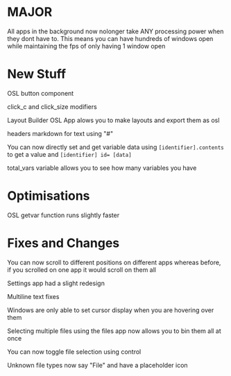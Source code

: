 # MAJOR

All apps in the background now nolonger take ANY processing power when they dont have to. This means you can have hundreds of windows open while maintaining the fps of only having 1 window open

# New Stuff

OSL button component

click_c and click_size modifiers

Layout Builder OSL App alows you to make layouts and export them as osl

headers markdown for text using "#"

You can now directly set and get variable data using `[identifier].contents` to get a value and `[identifier] id= [data]`

total_vars variable allows you to see how many variables you have

# Optimisations

OSL getvar function runs slightly faster

# Fixes and Changes

You can now scroll to different positions on different apps whereas before, if you scrolled on one app it would scroll on them all

Settings app had a slight redesign

Multiline text fixes

Windows are only able to set cursor display when you are hovering over them

Selecting multiple files using the files app now allows you to bin them all at once

You can now toggle file selection using control

Unknown file types now say "File" and have a placeholder icon
